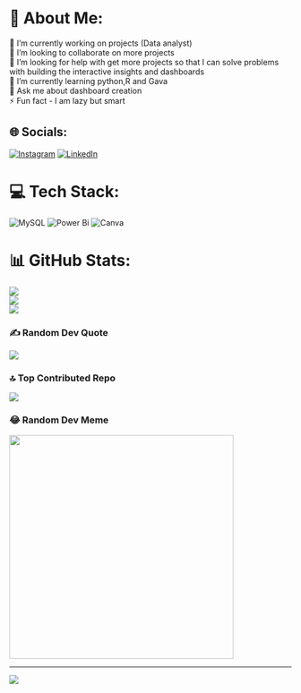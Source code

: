 

# 💫 About Me:
🔭 I’m currently working on projects (Data analyst)<br>👯 I’m looking to collaborate on more projects<br>🤝 I’m looking for help with get more projects so that I can solve problems with building the interactive insights and dashboards<br>🌱 I’m currently learning python,R and Gava<br>💬 Ask me about dashboard creation <br>⚡ Fun fact - I am lazy but smart


## 🌐 Socials:
[![Instagram](https://img.shields.io/badge/Instagram-%23E4405F.svg?logo=Instagram&logoColor=white)](https://instagram.com/@afsana_n15) [![LinkedIn](https://img.shields.io/badge/LinkedIn-%230077B5.svg?logo=linkedin&logoColor=white)](https://linkedin.com/in/https://www.linkedin.com/in/afsana-n/) 

# 💻 Tech Stack:
![MySQL](https://img.shields.io/badge/mysql-%2300000f.svg?style=flat&logo=mysql&logoColor=white) ![Power Bi](https://img.shields.io/badge/power_bi-F2C811?style=flat&logo=powerbi&logoColor=black) ![Canva](https://img.shields.io/badge/Canva-%2300C4CC.svg?style=flat&logo=Canva&logoColor=white)
# 📊 GitHub Stats:
![](https://github-readme-stats.vercel.app/api?username=Afsana-N&theme=radical&hide_border=false&include_all_commits=false&count_private=true)<br/>
![](https://github-readme-streak-stats.herokuapp.com/?user=Afsana-N&theme=radical&hide_border=false)<br/>
![](https://github-readme-stats.vercel.app/api/top-langs/?username=Afsana-N&theme=radical&hide_border=false&include_all_commits=false&count_private=true&layout=compact)

### ✍️ Random Dev Quote
![](https://quotes-github-readme.vercel.app/api?type=horizontal&theme=radical)

### 🔝 Top Contributed Repo
![](https://github-contributor-stats.vercel.app/api?username=Afsana-N&limit=5&theme=onedark&combine_all_yearly_contributions=true)

### 😂 Random Dev Meme
<img src='https://randommeme-five.vercel.app/' style="height: 400px;"/>

---
[![](https://visitcount.itsvg.in/api?id=Afsana-N&icon=0&color=0)](https://visitcount.itsvg.in)

<!-- Proudly created with GPRM ( https://gprm.itsvg.in ) -->
